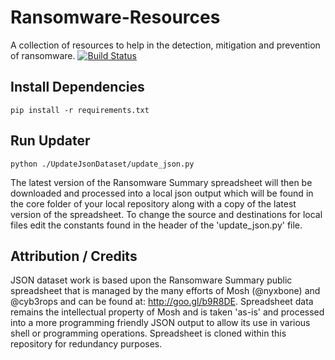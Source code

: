 
# Ransomware-Resources
A collection of resources to help in the detection, mitigation and prevention of ransomware.
[![Build Status](https://travis-ci.org/codingo/Ransomware-Resources.svg?branch=master)](https://travis-ci.org/codingo/Ransomware-Resources)

## Install Dependencies
```
pip install -r requirements.txt
```
## Run Updater
```
python ./UpdateJsonDataset/update_json.py
```

The latest version of the Ransomware Summary spreadsheet will then be downloaded and processed into a local json output which will be found in the core folder of your local repository along with a copy of the latest version of the spreadsheet. To change the source and destinations for local files edit the constants found in the header of the 'update_json.py' file.

## Attribution / Credits
JSON dataset work is based upon the Ransomware Summary public spreadsheet that is managed by the many efforts of Mosh (@nyxbone) and @cyb3rops and can be found at: http://goo.gl/b9R8DE. Spreadsheet data remains the intellectual property of Mosh and is taken 'as-is' and processed into a more programming friendly JSON output to allow its use in various shell or programming operations. Spreadsheet is cloned within this repository for redundancy purposes.

